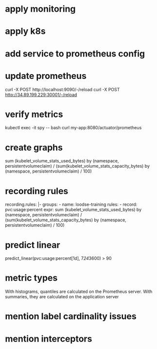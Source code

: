 
# apply monitoring

# apply k8s

# add service to prometheus config

# update prometheus
curl -X POST http://localhost:9090/-/reload
curl -X POST http://34.89.199.229:30001/-/reload

# verify metrics
kubectl exec -it spy -- bash
curl my-app:8080/actuator/prometheus

# create graphs
sum (kubelet_volume_stats_used_bytes) by (namespace, persistentvolumeclaim) / (sum(kubelet_volume_stats_capacity_bytes) by (namespace, persistentvolumeclaim) / 100)

# recording rules
  recording.rules: |-
    groups:
      - name: loodse-training
        rules:
          - record: pvc:usage:percent
            expr: sum (kubelet_volume_stats_used_bytes) by (namespace, persistentvolumeclaim) / (sum(kubelet_volume_stats_capacity_bytes) by (namespace, persistentvolumeclaim) / 100)

# predict linear
predict_linear(pvc:usage:percent[1d], 7*24*3600) > 90            

# metric types
With histograms, quantiles are calculated on the Prometheus server. With summaries, they are calculated on the application server

# mention label cardinality issues

# mention interceptors



